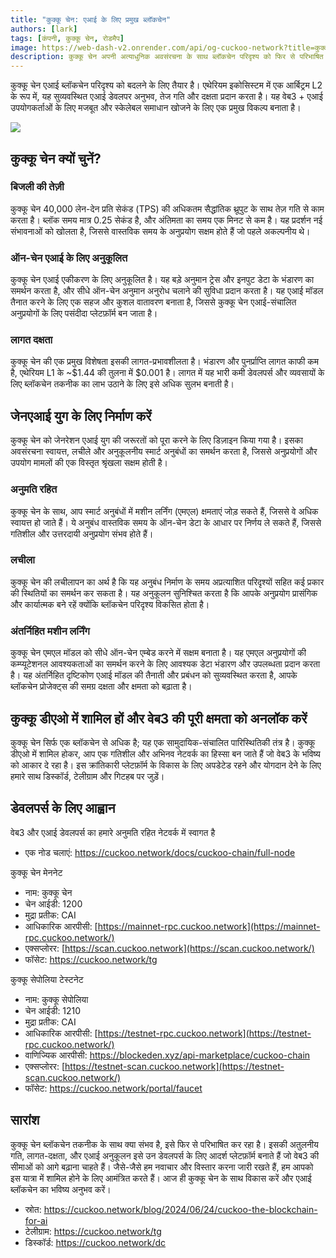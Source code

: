 ```yaml
---
title: "कुक्कू चेन: एआई के लिए प्रमुख ब्लॉकचेन"
authors: [lark]
tags: [कंपनी, कुक्कू चेन, रोडमैप]
image: https://web-dash-v2.onrender.com/api/og-cuckoo-network?title=कुक्कू%20चेन%3A%20एआई%20के%20लिए%20प्रमुख%20ब्लॉकचेन
description: कुक्कू चेन अपनी अत्याधुनिक अवसंरचना के साथ ब्लॉकचेन परिदृश्य को फिर से परिभाषित कर रहा है, जो एआई और वेब3 के लिए डिज़ाइन किया गया है। एथेरियम इकोसिस्टम में एक आर्बिट्रम L2 के रूप में, कुक्कू चेन बिजली की तेज़ लेन-देन गति, न्यूनतम लागत और मजबूत एआई क्षमताएं प्रदान करता है, जिससे यह वेब3 क्षेत्र में डेवलपर्स और नवप्रवर्तकों के लिए आदर्श विकल्प बन जाता है।
---
```


कुक्कू चेन एआई ब्लॉकचेन परिदृश्य को बदलने के लिए तैयार है। एथेरियम इकोसिस्टम में एक आर्बिट्रम L2 के रूप में, यह सुव्यवस्थित एआई डेवलपर अनुभव, तेज गति और दक्षता प्रदान करता है। यह वेब3 + एआई उपयोगकर्ताओं के लिए मजबूत और स्केलेबल समाधान खोजने के लिए एक प्रमुख विकल्प बनाता है।

![](https://cuckoo-network.b-cdn.net/cuckoo-chain-blockchain-for-ai.webp)

## कुक्कू चेन क्यों चुनें?

### बिजली की तेज़ी

कुक्कू चेन 40,000 लेन-देन प्रति सेकंड (TPS) की अधिकतम सैद्धांतिक थ्रूपुट के साथ तेज़ गति से काम करता है। ब्लॉक समय मात्र 0.25 सेकंड है, और अंतिमता का समय एक मिनट से कम है। यह प्रदर्शन नई संभावनाओं को खोलता है, जिससे वास्तविक समय के अनुप्रयोग सक्षम होते हैं जो पहले अकल्पनीय थे।

### ऑन-चेन एआई के लिए अनुकूलित

कुक्कू चेन एआई एकीकरण के लिए अनुकूलित है। यह बड़े अनुमान ट्रेस और इनपुट डेटा के भंडारण का समर्थन करता है, और सीधे ऑन-चेन अनुमान अनुरोध चलाने की सुविधा प्रदान करता है। यह एआई मॉडल तैनात करने के लिए एक सहज और कुशल वातावरण बनाता है, जिससे कुक्कू चेन एआई-संचालित अनुप्रयोगों के लिए पसंदीदा प्लेटफ़ॉर्म बन जाता है।

### लागत दक्षता

कुक्कू चेन की एक प्रमुख विशेषता इसकी लागत-प्रभावशीलता है। भंडारण और पुनर्प्राप्ति लागत काफी कम है, एथेरियम L1 के ~$1.44 की तुलना में $0.001 है। लागत में यह भारी कमी डेवलपर्स और व्यवसायों के लिए ब्लॉकचेन तकनीक का लाभ उठाने के लिए इसे अधिक सुलभ बनाती है।

## जेनएआई युग के लिए निर्माण करें

कुक्कू चेन को जेनरेशन एआई युग की जरूरतों को पूरा करने के लिए डिज़ाइन किया गया है। इसका अवसंरचना स्वायत्त, लचीले और अनुकूलनीय स्मार्ट अनुबंधों का समर्थन करता है, जिससे अनुप्रयोगों और उपयोग मामलों की एक विस्तृत श्रृंखला सक्षम होती है।

### अनुमति रहित

कुक्कू चेन के साथ, आप स्मार्ट अनुबंधों में मशीन लर्निंग (एमएल) क्षमताएं जोड़ सकते हैं, जिससे वे अधिक स्वायत्त हो जाते हैं। ये अनुबंध वास्तविक समय के ऑन-चेन डेटा के आधार पर निर्णय ले सकते हैं, जिससे गतिशील और उत्तरदायी अनुप्रयोग संभव होते हैं।

### लचीला

कुक्कू चेन की लचीलापन का अर्थ है कि यह अनुबंध निर्माण के समय अप्रत्याशित परिदृश्यों सहित कई प्रकार की स्थितियों का समर्थन कर सकता है। यह अनुकूलन सुनिश्चित करता है कि आपके अनुप्रयोग प्रासंगिक और कार्यात्मक बने रहें क्योंकि ब्लॉकचेन परिदृश्य विकसित होता है।

### अंतर्निहित मशीन लर्निंग

कुक्कू चेन एमएल मॉडल को सीधे ऑन-चेन एम्बेड करने में सक्षम बनाता है। यह एमएल अनुप्रयोगों की कम्प्यूटेशनल आवश्यकताओं का समर्थन करने के लिए आवश्यक डेटा भंडारण और उपलब्धता प्रदान करता है। यह अंतर्निहित दृष्टिकोण एआई मॉडल की तैनाती और प्रबंधन को सुव्यवस्थित करता है, आपके ब्लॉकचेन प्रोजेक्ट्स की समग्र दक्षता और क्षमता को बढ़ाता है।

## कुक्कू डीएओ में शामिल हों और वेब3 की पूरी क्षमता को अनलॉक करें

कुक्कू चेन सिर्फ एक ब्लॉकचेन से अधिक है; यह एक सामुदायिक-संचालित पारिस्थितिकी तंत्र है। कुक्कू डीएओ में शामिल होकर, आप एक गतिशील और अभिनव नेटवर्क का हिस्सा बन जाते हैं जो वेब3 के भविष्य को आकार दे रहा है। इस क्रांतिकारी प्लेटफ़ॉर्म के विकास के लिए अपडेटेड रहने और योगदान देने के लिए हमारे साथ डिस्कॉर्ड, टेलीग्राम और गिटहब पर जुड़ें।

## डेवलपर्स के लिए आह्वान

वेब3 और एआई डेवलपर्स का हमारे अनुमति रहित नेटवर्क में स्वागत है

* एक नोड चलाएं: https://cuckoo.network/docs/cuckoo-chain/full-node

कुक्कू चेन मेननेट

- नाम: कुक्कू चेन
- चेन आईडी: 1200
- मुद्रा प्रतीक: CAI
- आधिकारिक आरपीसी: [https://mainnet-rpc.cuckoo.network](https://mainnet-rpc.cuckoo.network/)
- एक्सप्लोरर: [https://scan.cuckoo.network](https://scan.cuckoo.network/)
- फॉसेट: https://cuckoo.network/tg

कुक्कू सेपोलिया टेस्टनेट

- नाम: कुक्कू सेपोलिया
- चेन आईडी: 1210
- मुद्रा प्रतीक: CAI
- आधिकारिक आरपीसी: [https://testnet-rpc.cuckoo.network](https://testnet-rpc.cuckoo.network/)
- वाणिज्यिक आरपीसी: https://blockeden.xyz/api-marketplace/cuckoo-chain
- एक्सप्लोरर: [https://testnet-scan.cuckoo.network](https://testnet-scan.cuckoo.network/)
- फॉसेट: https://cuckoo.network/portal/faucet

## सारांश

कुक्कू चेन ब्लॉकचेन तकनीक के साथ क्या संभव है, इसे फिर से परिभाषित कर रहा है। इसकी अतुलनीय गति, लागत-दक्षता, और एआई अनुकूलन इसे उन डेवलपर्स के लिए आदर्श प्लेटफ़ॉर्म बनाते हैं जो वेब3 की सीमाओं को आगे बढ़ाना चाहते हैं। जैसे-जैसे हम नवाचार और विस्तार करना जारी रखते हैं, हम आपको इस यात्रा में शामिल होने के लिए आमंत्रित करते हैं। आज ही कुक्कू चेन के साथ विकास करें और एआई ब्लॉकचेन का भविष्य अनुभव करें।

- स्रोत: https://cuckoo.network/blog/2024/06/24/cuckoo-the-blockchain-for-ai
- टेलीग्राम: https://cuckoo.network/tg
- डिस्कॉर्ड: https://cuckoo.network/dc
